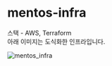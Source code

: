 # mentos-infra

스택 - AWS, Terraform  
아래 이미지는 도식화한 인프라입니다.  


![mentos_infra](https://github.com/kids-ground/shout-infra/assets/52196792/cb418cbb-481e-4393-8c4d-353f5186d0d8)
